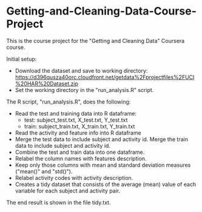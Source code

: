 # Getting-and-Cleaning-Data-Course-Project

This is the course project for the "Getting and Cleaning Data" Coursera course. 

Initial setup:
- Download the dataset and save to working directory:
https://d396qusza40orc.cloudfront.net/getdata%2Fprojectfiles%2FUCI%20HAR%20Dataset.zip
- Set the working directory in the "run_analysis.R" script.

The R script, "run_analysis.R", does the following:
- Read the test and training data into R dataframe:
    - test: subject_test.txt, X_test.txt, Y_test.txt
    - train: subject_train.txt, X_train.txt, Y_train.txt
- Read the activity and feature info into R dataframe
- Merge the test data to include subject and activity id. Merge the train data to include subject and activity id.
- Combine the test and train data into one dataframe.
- Relabel the column names with features description.
- Keep only those columns with mean and standard deviation measures ("mean()" and "std()").
- Relabel activity codes with activity description.
- Creates a tidy dataset that consists of the average (mean) value of each variable for each subject and activity pair.

The end result is shown in the file tidy.txt.
